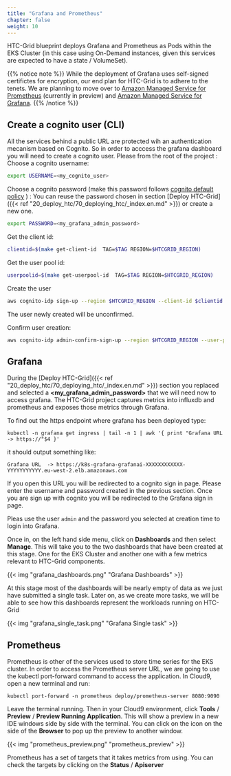```yaml
---
title: "Grafana and Prometheus"
chapter: false
weight: 10
---
```


HTC-Grid blueprint deploys Grafana and Prometheus as Pods within the EKS Cluster (in this case using On-Demand instances, given this services are expected to have a state / VolumeSet).

{{% notice note %}}
While the deployment of Grafana uses self-signed certifictes for encryption, our end plan for HTC-Grid is to adhere to the tenets. We are planning to move over to [Amazon Managed Service for Prometheus](https://aws.amazon.com/prometheus/) (currently in preview) and [Amazon Managed Service for Grafana](https://aws.amazon.com/grafana/). 
{{% /notice %}}


## Create a cognito user (CLI)
All the services behind a public URL are protected wih an authentication mecanism based on Cognito. So in order to acccess the grafana dashboard you will need to create a cognito user.
Please from the root of the project :
Choose a cognito username:
```bash
export USERNAME=<my_cognito_user>
```
Choose a cognito password (make this password follows [cognito default policy](https://docs.aws.amazon.com/cognito/latest/developerguide/user-pool-settings-policies.html) ) :
You can reuse the password chosen  in section [Deploy HTC-Grid]({{< ref "20_deploy_htc/70_deploying_htc/_index.en.md" >}}) or create a new one.
```bash
export PASSWORD=<my_grafana_admin_password>
```

Get the client id:
```bash
clientid=$(make get-client-id  TAG=$TAG REGION=$HTCGRID_REGION)
```

Get the user pool id:
```bash
userpoolid=$(make get-userpool-id  TAG=$TAG REGION=$HTCGRID_REGION)
```

Create the user
```bash
aws cognito-idp sign-up --region $HTCGRID_REGION --client-id $clientid --username $USERNAME --password $PASSWORD
```
The user newly created will be unconfirmed.

Confirm user creation:
```bash
aws cognito-idp admin-confirm-sign-up --region $HTCGRID_REGION --user-pool-id $userpoolid --username $USERNAME
```
## Grafana

During the [Deploy HTC-Grid]({{< ref "20_deploy_htc/70_deploying_htc/_index.en.md" >}}) section you replaced and selected a **<my_grafana_admin_password>** that we will need now to access grafana. The HTC-Grid project captures metrics into influxdb and prometheus and exposes those metrics through Grafana. 

To find out the https endpoint where grafana has been deployed type:

```
kubectl -n grafana get ingress | tail -n 1 | awk '{ print "Grafana URL  -> https://"$4 }'
```

it should output something like:

```
Grafana URL  -> https://k8s-grafana-grafanai-XXXXXXXXXXXX-YYYYYYYYYYY.eu-west-2.elb.amazonaws.com
```

If you open this URL you will be redirected to a cognito sign in page. Please enter the username and password created in the previous section.
Once you are sign up  with cognito you will be redirected to the Grafana sign in page.

Pleas use the user `admin` and the password you selected at creation time to login into Grafana.

Once in, on the left hand side menu, click on **Dashboards** and then select **Manage**. This will take you to the two dashboards that have been created at this stage. One for the EKS Cluster and another one with a few metrics relevant to HTC-Grid components. 

{{< img "grafana_dashboards.png" "Grafana Dashboards" >}}

At this stage most of the dashboards will be nearly empty of data as we just have submitted a single task. Later on, as we create more tasks, we will be able to see how this dashboards represent the workloads running on HTC-Grid

{{< img "grafana_single_task.png" "Grafana Single task" >}}


## Prometheus 

Prometheus is other of the services used to store time series for the EKS cluster. In order to access the Prometheus server URL, we are going to use the kubectl port-forward command to access the application. In Cloud9, open a new terminal and run:

```
kubectl port-forward -n prometheus deploy/prometheus-server 8080:9090
```

Leave the terminal running. Then in your Cloud9 environment, click **Tools** / **Preview** / **Preview Running Application**.  This will show a preview in a new IDE windows side by side with the terminal. You can click on the icon on the side of the **Browser** to pop up the preview to another window.

{{< img "prometheus_preview.png" "prometheus_preview" >}}

Prometheus has a set of targets that it takes metrics from using. You can check the targets by clicking on the **Status** / **Apiserver** 


